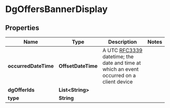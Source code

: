 # DgOffersBannerDisplay

## Properties

| Name                 | Type                   | Description                                                                                                                                                      | Notes |
|----------------------|------------------------|------------------------------------------------------------------------------------------------------------------------------------------------------------------|-------|
| **occurredDateTime** | **OffsetDateTime**     | A UTC [RFC3339](https://xml2rfc.tools.ietf.org/public/rfc/html/rfc3339.html#anchor14) datetime;  the date and time at which an event occurred on a client device |       |
| **dgOfferIds**       | **List&lt;String&gt;** |                                                                                                                                                                  |       |
| **type**             | **String**             |                                                                                                                                                                  |       |



